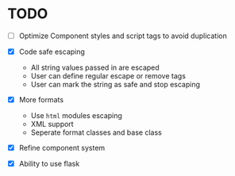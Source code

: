 # TODO

- [ ] Optimize Component styles and script tags to avoid duplication

- [x] Code safe escaping
  - All string values passed in are escaped
  - User can define regular escape or remove tags
  - User can mark the string as safe and stop escaping
- [x] More formats
  - Use `html` modules escaping
  - XML support
  - Seperate format classes and base class
- [x] Refine component system
- [x] Ability to use flask